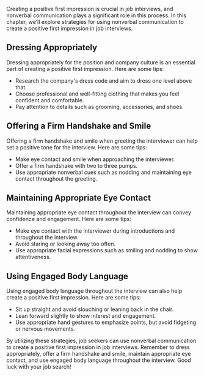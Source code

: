 
Creating a positive first impression is crucial in job interviews, and nonverbal communication plays a significant role in this process. In this chapter, we'll explore strategies for using nonverbal communication to create a positive first impression in job interviews.

Dressing Appropriately
----------------------

Dressing appropriately for the position and company culture is an essential part of creating a positive first impression. Here are some tips:

* Research the company's dress code and aim to dress one level above that.
* Choose professional and well-fitting clothing that makes you feel confident and comfortable.
* Pay attention to details such as grooming, accessories, and shoes.

Offering a Firm Handshake and Smile
-----------------------------------

Offering a firm handshake and smile when greeting the interviewer can help set a positive tone for the interview. Here are some tips:

* Make eye contact and smile when approaching the interviewer.
* Offer a firm handshake with two to three pumps.
* Use appropriate nonverbal cues such as nodding and maintaining eye contact throughout the greeting.

Maintaining Appropriate Eye Contact
-----------------------------------

Maintaining appropriate eye contact throughout the interview can convey confidence and engagement. Here are some tips:

* Make eye contact with the interviewer during introductions and throughout the interview.
* Avoid staring or looking away too often.
* Use appropriate facial expressions such as smiling and nodding to show attentiveness.

Using Engaged Body Language
---------------------------

Using engaged body language throughout the interview can also help create a positive first impression. Here are some tips:

* Sit up straight and avoid slouching or leaning back in the chair.
* Lean forward slightly to show interest and engagement.
* Use appropriate hand gestures to emphasize points, but avoid fidgeting or nervous movements.

By utilizing these strategies, job seekers can use nonverbal communication to create a positive first impression in job interviews. Remember to dress appropriately, offer a firm handshake and smile, maintain appropriate eye contact, and use engaged body language throughout the interview. Good luck with your job search!
